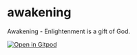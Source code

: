 # awakening
 Awakening - Enlightenment is a gift of God.
 
 [![Open in Gitpod](https://gitpod.io/button/open-in-gitpod.svg)](https://gitpod.io/#https://github.com/betterify/awakening)
